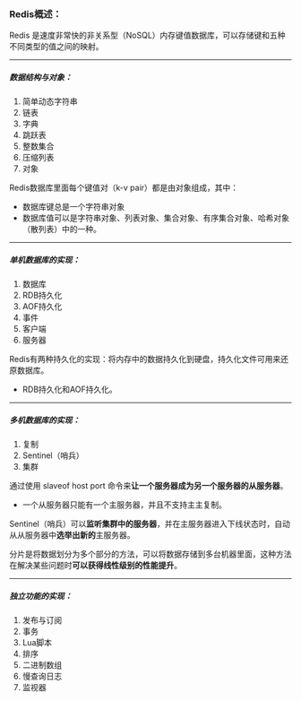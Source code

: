 ### Redis概述：

Redis 是速度非常快的非关系型（NoSQL）内存键值数据库，可以存储键和五种不同类型的值之间的映射。



***

##### 数据结构与对象：

1. 简单动态字符串
2. 链表
3. 字典
4. 跳跃表
5. 整数集合
6. 压缩列表
7. 对象



Redis数据库里面每个键值对（k-v pair）都是由对象组成，其中：

- 数据库键总是一个字符串对象
- 数据库值可以是字符串对象、列表对象、集合对象、有序集合对象、哈希对象（散列表）中的一种。



***

##### 单机数据库的实现：

1. 数据库
2. RDB持久化
3. AOF持久化
4. 事件
5. 客户端
6. 服务器



Redis有两种持久化的实现：将内存中的数据持久化到硬盘，持久化文件可用来还原数据库。

- RDB持久化和AOF持久化。



***

##### 多机数据库的实现：

1. 复制
2. Sentinel（哨兵）
3. 集群



通过使用 slaveof host port 命令来**让一个服务器成为另一个服务器的从服务器**。

- 一个从服务器只能有一个主服务器，并且不支持主主复制。

Sentinel（哨兵）可以**监听集群中的服务器**，并在主服务器进入下线状态时，自动从从服务器中**选举出新的**主服务器。

分片是将数据划分为多个部分的方法，可以将数据存储到多台机器里面，这种方法在解决某些问题时**可以获得线性级别的性能提升**。

***

##### 独立功能的实现：

1. 发布与订阅
2. 事务
3. Lua脚本
4. 排序
5. 二进制数组
6. 慢查询日志
7. 监视器


